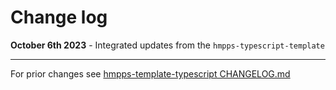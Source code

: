# Change log

**October 6th 2023** - Integrated updates from the `hmpps-typescript-template`

----------

For prior changes see [hmpps-template-typescript CHANGELOG.md](https://github.com/ministryofjustice/hmpps-template-typescript/blob/main/CHANGELOG.md)

